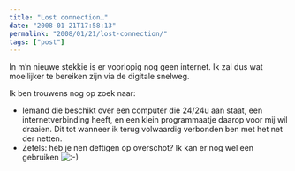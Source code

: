 ```yaml
---
title: "Lost connection…"
date: "2008-01-21T17:58:13"
permalink: "2008/01/21/lost-connection/"
tags: ["post"]
---
```

In m’n nieuwe stekkie is er voorlopig nog geen internet. Ik zal dus wat moeilijker te bereiken zijn via de digitale snelweg.

Ik ben trouwens nog op zoek naar:

* Iemand die beschikt over een computer die 24/24u aan staat, een internetverbinding heeft, en een klein programmaatje daarop voor mij wil draaien. Dit tot wanneer ik terug volwaardig verbonden ben met het net der netten.
* Zetels: heb je nen deftigen op overschot? Ik kan er nog wel een gebruiken ![:-)](http://www.donebysimon.be/blog/wp-includes/images/smilies/icon_smile.gif)
